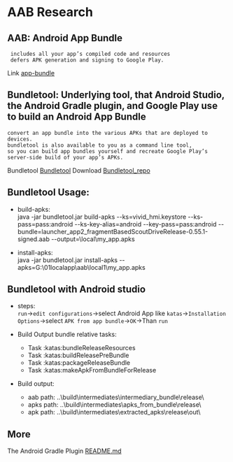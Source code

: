 # AAB Research

## AAB: Android App Bundle
     includes all your app’s compiled code and resources
     defers APK generation and signing to Google Play.
Link [app-bundle](https://developer.android.com/guide/app-bundle)

## Bundletool: Underlying tool, that Android Studio, the Android Gradle plugin, and Google Play use to build an Android App Bundle
    convert an app bundle into the various APKs that are deployed to devices. 
    bundletool is also available to you as a command line tool, 
    so you can build app bundles yourself and recreate Google Play’s server-side build of your app’s APKs.

Bundletool [Bundletool](https://developer.android.com/studio/command-line/bundletool)
Download [Bundletool_repo](https://github.com/google/bundletool/releases)

## Bundletool Usage:  

* build-apks:  
java -jar bundletool.jar build-apks --ks=vivid_hmi.keystore --ks-pass=pass:android --ks-key-alias=android --key-pass=pass:android  --bundle=launcher_app2_fragmentBasedScoutDriveRelease-0.55.1-signed.aab --output=\local\my_app.apks

* install-apks:  
java -jar bundletool.jar install-apks --apks=G:\01localapp\aab\local1\my_app.apks

## Bundletool with Android studio
* steps:  
`run`->`edit configurations`->select Android App like `katas`->`Installation Options`->select `APK from app bundle`->`OK`->Than `run`  
* Build Output bundle relative tasks:  
    * Task :katas:bundleReleaseResources  
    * Task :katas:buildReleasePreBundle  
    * Task :katas:packageReleaseBundle  
    * Task :katas:makeApkFromBundleForRelease  
  
* Build output:  
    * aab path: ..\build\intermediates\intermediary_bundle\release\
    * apks path: ..\build\intermediates\apks_from_bundle\release\
    * apk path: ..\build\intermediates\extracted_apks\release\out\

## More
The Android Gradle Plugin [README.md](https://android.googlesource.com/platform/tools/base/+/studio-master-dev/build-system/README.md)

